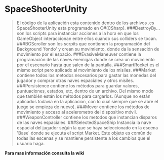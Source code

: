# SpaceShooterUnity

> El código de la aplicación esta contenido dentro de los archivos .cs
> SpaceShooterUnity esta programado en C#(CSharp).
###DestroyBy...
>son los scripts para instanciar acciones a la hora en que los GameObject interaccionan entre ellos cuando sus colliders se tocan.
###BGScroller 
>son los scrpits que contienen la programación del Background 'fondo' y crean su movimiento, donde da la sensación de movimiento por el espacio.
###EvasiveManeuver
>contiene la programación de las naves enemigas donde se crea un movimiento por el escenario hasta que salen de la pantalla.
###SmartRocket
>es el mismo script pero aplicado al movimiento de los misiles.
###Market
>contiene todos los metodos necesarios para gastar las monedas del jugador y comprar otras naves espaciales y otros misiles.
###Persistence
>contiene los métodos para guardar valores, puntuaciones, estados, etc, dentro de un archivo. Del mismo modo que también están los métodos para cargarlos. (Aunque no están aplicados todavía en la aplicacion, con lo cual siempre que se abre el juego se empieza de nuevo).
###Mover
>contiene los métodos de movimiento y acceso al acelerometro del dispositivo móvil.
###WeaponController
>contiene los metodos que instancian disparos de las naves espaciales.
###SelectedSpaceShip
>Instancia la nave espacial del jugador seǵún la que se haya seleccionado en la escena 'Base' donde se ejecuta el script Market. Este objeto es común de todas las escenas y se mantiene persistente a los cambios que el usuario haga.

**Para mas información consulta la wiki**
